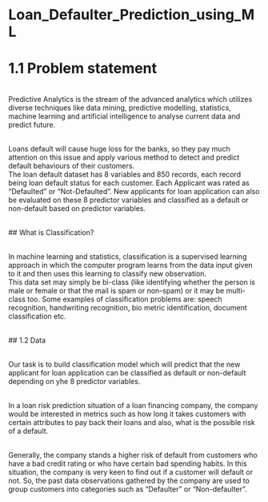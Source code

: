 # Loan_Defaulter_Prediction_using_ML

# 1.1  Problem statement
 
 <br>Predictive Analytics is the stream of the advanced analytics which utilizes diverse  techniques like data mining, predictive modelling, statistics, machine learning and  artificial intelligence to analyse current data and predict future.
 
<br>Loans default will cause huge loss for the banks, so they pay much attention on this issue and apply various method to detect and predict default behaviours of their customers.
<br> 
The loan default dataset has 8 variables and 850 records, each record being loan default status for each customer. Each Applicant was rated as “Defaulted” or “Not-Defaulted”. New applicants for loan application can also be evaluated on these 8 predictor variables and classified as a default or non-default based on predictor variables.
 
<br>
## What is Classification?

<br>In machine learning and statistics, classification is a supervised learning approach in which the computer program learns from the data input given to it and then uses this learning to classify new observation.
<br> This data set may simply be bi-class (like identifying whether the person is male or female or that the mail is spam or non-spam) or it may be multi-class too. Some examples of classification problems are: speech recognition, handwriting recognition, bio metric identification, document classification etc.

<br>
## 1.2	Data
 

<br>Our task is to build classification model which will predict that the new applicant for loan application can be classified as default or non-default depending on yhe 8 predictor variables.
 
 
<br>In a loan risk prediction situation of a loan financing company, the company would be interested in metrics such as how long it takes customers with certain attributes to pay back their loans and also, what is the possible risk of a default.
 

<br>Generally, the company stands a higher risk of default from customers who have a bad credit rating or who have certain bad spending habits. In this situation, the company is very keen to find out if a customer will default or not. So, the past data observations gathered by the company are used to group customers into categories such as “Defaulter” or “Non-defaulter”.



